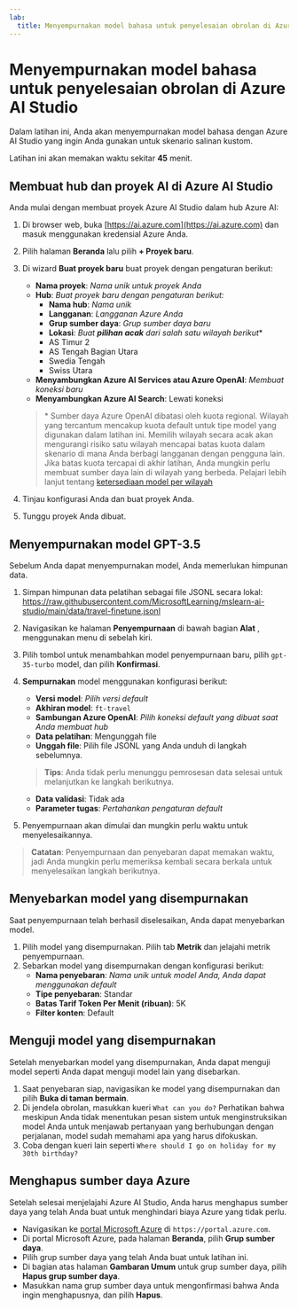 ```yaml
---
lab:
  title: Menyempurnakan model bahasa untuk penyelesaian obrolan di Azure AI Studio
---
```


# Menyempurnakan model bahasa untuk penyelesaian obrolan di Azure AI Studio

Dalam latihan ini, Anda akan menyempurnakan model bahasa dengan Azure AI Studio yang ingin Anda gunakan untuk skenario salinan kustom.

Latihan ini akan memakan waktu sekitar **45** menit.

## Membuat hub dan proyek AI di Azure AI Studio

Anda mulai dengan membuat proyek Azure AI Studio dalam hub Azure AI:

1. Di browser web, buka [https://ai.azure.com](https://ai.azure.com) dan masuk menggunakan kredensial Azure Anda.
1. Pilih halaman **Beranda** lalu pilih **+ Proyek baru**.
1. Di wizard **Buat proyek baru** buat proyek dengan pengaturan berikut:
    - **Nama proyek**: *Nama unik untuk proyek Anda*
    - **Hub**: *Buat proyek baru dengan pengaturan berikut:*
        - **Nama hub**: *Nama unik*
        - **Langganan**: *Langganan Azure Anda*
        - **Grup sumber daya**: *Grup sumber daya baru*
        - **Lokasi**: *Buat **pilihan acak** dari salah satu wilayah berikut*\*
        - AS Timur 2
        - AS Tengah Bagian Utara
        - Swedia Tengah
        - Swiss Utara
    - **Menyambungkan Azure AI Services atau Azure OpenAI**: *Membuat koneksi baru*
    - **Menyambungkan Azure AI Search**: Lewati koneksi

    > \* Sumber daya Azure OpenAI dibatasi oleh kuota regional. Wilayah yang tercantum mencakup kuota default untuk tipe model yang digunakan dalam latihan ini. Memilih wilayah secara acak akan mengurangi risiko satu wilayah mencapai batas kuota dalam skenario di mana Anda berbagi langganan dengan pengguna lain. Jika batas kuota tercapai di akhir latihan, Anda mungkin perlu membuat sumber daya lain di wilayah yang berbeda. Pelajari lebih lanjut tentang [ketersediaan model per wilayah](https://learn.microsoft.com/en-us/azure/ai-studio/concepts/fine-tuning-overview#azure-openai-models)

1. Tinjau konfigurasi Anda dan buat proyek Anda.
1. Tunggu proyek Anda dibuat.

## Menyempurnakan model GPT-3.5

Sebelum Anda dapat menyempurnakan model, Anda memerlukan himpunan data.

1. Simpan himpunan data pelatihan sebagai file JSONL secara lokal: https://raw.githubusercontent.com/MicrosoftLearning/mslearn-ai-studio/main/data/travel-finetune.jsonl
1. Navigasikan ke halaman **Penyempurnaan** di bawah bagian **Alat** , menggunakan menu di sebelah kiri.
1. Pilih tombol untuk menambahkan model penyempurnaan baru, pilih `gpt-35-turbo` model, dan pilih **Konfirmasi**.
1. **Sempurnakan** model menggunakan konfigurasi berikut:
    - **Versi model**: *Pilih versi default*
    - **Akhiran model**: `ft-travel`
    - **Sambungan Azure OpenAI**: *Pilih koneksi default yang dibuat saat Anda membuat hub*
    - **Data pelatihan**: Mengunggah file
    - **Unggah file**: Pilih file JSONL yang Anda unduh di langkah sebelumnya.

    > **Tips**: Anda tidak perlu menunggu pemrosesan data selesai untuk melanjutkan ke langkah berikutnya.

    - **Data validasi**: Tidak ada
    - **Parameter tugas**: *Pertahankan pengaturan default*
1. Penyempurnaan akan dimulai dan mungkin perlu waktu untuk menyelesaikannya.

> **Catatan**: Penyempurnaan dan penyebaran dapat memakan waktu, jadi Anda mungkin perlu memeriksa kembali secara berkala untuk menyelesaikan langkah berikutnya.

## Menyebarkan model yang disempurnakan

Saat penyempurnaan telah berhasil diselesaikan, Anda dapat menyebarkan model.

1. Pilih model yang disempurnakan. Pilih tab **Metrik** dan jelajahi metrik penyempurnaan.
1. Sebarkan model yang disempurnakan dengan konfigurasi berikut:
    - **Nama penyebaran**: *Nama unik untuk model Anda, Anda dapat menggunakan default*
    - **Tipe penyebaran**: Standar
    - **Batas Tarif Token Per Menit (ribuan)**: 5K
    - **Filter konten**: Default

## Menguji model yang disempurnakan

Setelah menyebarkan model yang disempurnakan, Anda dapat menguji model seperti Anda dapat menguji model lain yang disebarkan.

1. Saat penyebaran siap, navigasikan ke model yang disempurnakan dan pilih **Buka di taman bermain**.
1. Di jendela obrolan, masukkan kueri `What can you do?` Perhatikan bahwa meskipun Anda tidak menentukan pesan sistem untuk menginstruksikan model Anda untuk menjawab pertanyaan yang berhubungan dengan perjalanan, model sudah memahami apa yang harus difokuskan.
1. Coba dengan kueri lain seperti `Where should I go on holiday for my 30th birthday?`

## Menghapus sumber daya Azure

Setelah selesai menjelajahi Azure AI Studio, Anda harus menghapus sumber daya yang telah Anda buat untuk menghindari biaya Azure yang tidak perlu.

- Navigasikan ke [portal Microsoft Azure](https://portal.azure.com) di `https://portal.azure.com`.
- Di portal Microsoft Azure, pada halaman **Beranda**, pilih **Grup sumber daya**.
- Pilih grup sumber daya yang telah Anda buat untuk latihan ini.
- Di bagian atas halaman **Gambaran Umum** untuk grup sumber daya, pilih **Hapus grup sumber daya**.
- Masukkan nama grup sumber daya untuk mengonfirmasi bahwa Anda ingin menghapusnya, dan pilih **Hapus**.
